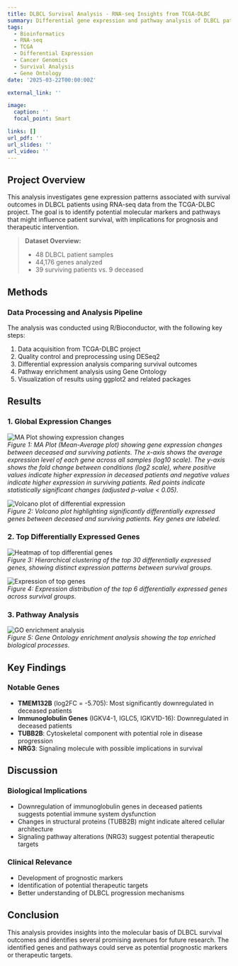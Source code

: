 ```yaml
---
title: DLBCL Survival Analysis - RNA-seq Insights from TCGA-DLBC
summary: Differential gene expression and pathway analysis of DLBCL patients using RNA-seq data from TCGA to identify molecular markers linked to survival.
tags:
  - Bioinformatics
  - RNA-seq
  - TCGA
  - Differential Expression
  - Cancer Genomics
  - Survival Analysis
  - Gene Ontology
date: '2025-03-22T00:00:00Z'

external_link: ''

image:
  caption: ''
  focal_point: Smart

links: []
url_pdf: ''
url_slides: ''
url_video: ''
---
```


## Project Overview

This analysis investigates gene expression patterns associated with survival outcomes in DLBCL patients using RNA-seq data from the TCGA-DLBC project. The goal is to identify potential molecular markers and pathways that might influence patient survival, with implications for prognosis and therapeutic intervention.

> **Dataset Overview:**
> - 48 DLBCL patient samples  
> - 44,176 genes analyzed  
> - 39 surviving patients vs. 9 deceased  

## Methods

### Data Processing and Analysis Pipeline

The analysis was conducted using R/Bioconductor, with the following key steps:

1. Data acquisition from TCGA-DLBC project  
2. Quality control and preprocessing using DESeq2  
3. Differential expression analysis comparing survival outcomes  
4. Pathway enrichment analysis using Gene Ontology  
5. Visualization of results using ggplot2 and related packages  

## Results

### 1. Global Expression Changes

![MA Plot showing expression changes](rna-seq/ma_plot.png)  
*Figure 1: MA Plot (Mean-Average plot) showing gene expression changes between deceased and surviving patients. The x-axis shows the average expression level of each gene across all samples (log10 scale). The y-axis shows the fold change between conditions (log2 scale), where positive values indicate higher expression in deceased patients and negative values indicate higher expression in surviving patients. Red points indicate statistically significant changes (adjusted p-value < 0.05).*

![Volcano plot of differential expression](results/figures/enhanced_volcano.png)  
*Figure 2: Volcano plot highlighting significantly differentially expressed genes between deceased and surviving patients. Key genes are labeled.*

### 2. Top Differentially Expressed Genes

![Heatmap of top differential genes](results/figures/enhanced_heatmap.png)  
*Figure 3: Hierarchical clustering of the top 30 differentially expressed genes, showing distinct expression patterns between survival groups.*

![Expression of top genes](results/figures/top_genes_boxplot.png)  
*Figure 4: Expression distribution of the top 6 differentially expressed genes across survival groups.*

### 3. Pathway Analysis

![GO enrichment analysis](results/figures/enrichment_dotplot.png)  
*Figure 5: Gene Ontology enrichment analysis showing the top enriched biological processes.*

## Key Findings

### Notable Genes

- **TMEM132B** (log2FC = -5.705): Most significantly downregulated in deceased patients  
- **Immunoglobulin Genes** (IGKV4-1, IGLC5, IGKV1D-16): Downregulated in deceased patients  
- **TUBB2B**: Cytoskeletal component with potential role in disease progression  
- **NRG3**: Signaling molecule with possible implications in survival  

## Discussion

### Biological Implications

- Downregulation of immunoglobulin genes in deceased patients suggests potential immune system dysfunction  
- Changes in structural proteins (TUBB2B) might indicate altered cellular architecture  
- Signaling pathway alterations (NRG3) suggest potential therapeutic targets  

### Clinical Relevance

- Development of prognostic markers  
- Identification of potential therapeutic targets  
- Better understanding of DLBCL progression mechanisms  

## Conclusion

This analysis provides insights into the molecular basis of DLBCL survival outcomes and identifies several promising avenues for future research. The identified genes and pathways could serve as potential prognostic markers or therapeutic targets.
